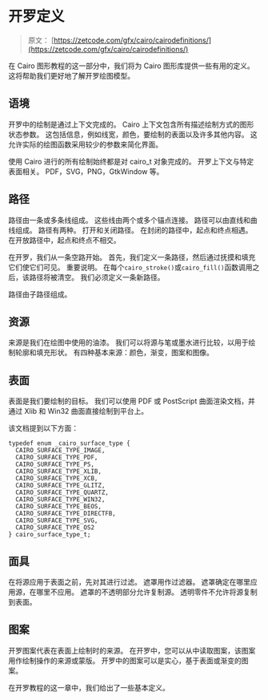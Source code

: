 # 开罗定义

> 原文： [https://zetcode.com/gfx/cairo/cairodefinitions/](https://zetcode.com/gfx/cairo/cairodefinitions/)

在 Cairo 图形教程的这一部分中，我们将为 Cairo 图形库提供一些有用的定义。 这将帮助我们更好地了解开罗绘图模型。

## 语境

开罗中的绘制是通过上下文完成的。 Cairo 上下文包含所有描述绘制方式的图形状态参数。 这包括信息，例如线宽，颜色，要绘制的表面以及许多其他内容。 这允许实际的绘图函数采用较少的参数来简化界面。

使用 Cairo 进行的所有绘制始终都是对 cairo_t 对象完成的。 开罗上下文与特定表面相关。 PDF，SVG，PNG，GtkWindow 等。

## 路径

路径由一条或多条线组成。 这些线由两个或多个锚点连接。 路径可以由直线和曲线组成。 路径有两种。 打开和关闭路径。 在封闭的路径中，起点和终点相遇。 在开放路径中，起点和终点不相交。

在开罗，我们从一条空路开始。 首先，我们定义一条路径，然后通过抚摸和填充它们使它们可见。 重要说明。 在每个`cairo_stroke()`或`cairo_fill()`函数调用之后，该路径将被清空。 我们必须定义一条新路径。

路径由子路径组成。

## 资源

来源是我们在绘图中使用的油漆。 我们可以将源与笔或墨水进行比较，以用于绘制轮廓和填充形状。 有四种基本来源：颜色，渐变，图案和图像。

## 表面

表面是我们要绘制的目标。 我们可以使用 PDF 或 PostScript 曲面渲染文档，并通过 Xlib 和 Win32 曲面直接绘制到平台上。

该文档提到以下方面：

```
typedef enum _cairo_surface_type {
  CAIRO_SURFACE_TYPE_IMAGE,
  CAIRO_SURFACE_TYPE_PDF,
  CAIRO_SURFACE_TYPE_PS,
  CAIRO_SURFACE_TYPE_XLIB,
  CAIRO_SURFACE_TYPE_XCB,
  CAIRO_SURFACE_TYPE_GLITZ,
  CAIRO_SURFACE_TYPE_QUARTZ,
  CAIRO_SURFACE_TYPE_WIN32,
  CAIRO_SURFACE_TYPE_BEOS,
  CAIRO_SURFACE_TYPE_DIRECTFB,
  CAIRO_SURFACE_TYPE_SVG,
  CAIRO_SURFACE_TYPE_OS2
} cairo_surface_type_t;

```

## 面具

在将源应用于表面之前，先对其进行过滤。 遮罩用作过滤器。 遮罩确定在哪里应用源，在哪里不应用。 遮罩的不透明部分允许复制源。 透明零件不允许将源复制到表面。

## 图案

开罗图案代表在表面上绘制时的来源。 在开罗中，您可以从中读取图案，该图案用作绘制操作的来源或蒙版。 开罗中的图案可以是实心，基于表面或渐变的图案。

在开罗教程的这一章中，我们给出了一些基本定义。